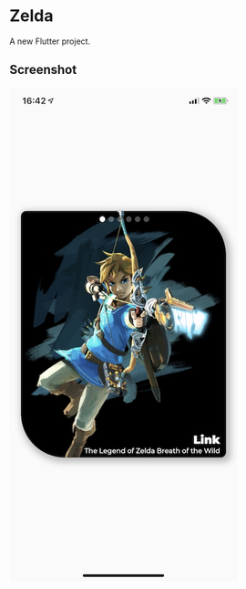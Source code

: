 # Zelda

A new Flutter project.

## Screenshot

![image](https://github.com/ly05010419/Zelda/blob/master/screenshot.png?raw=true)
